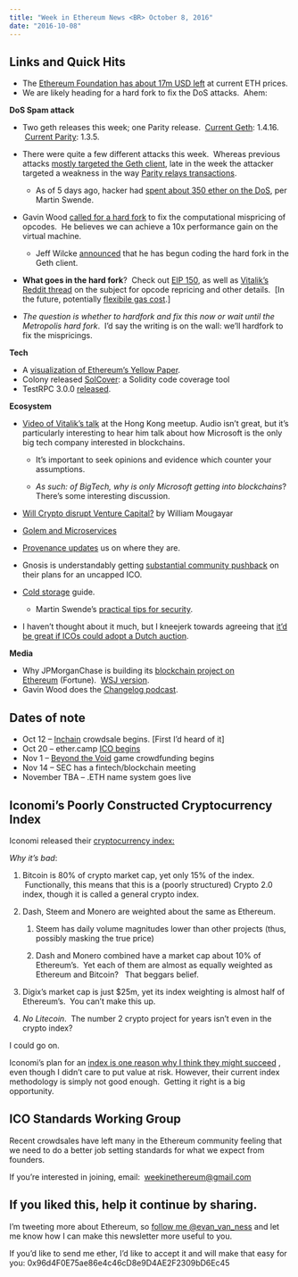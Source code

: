 ```yaml
---
title: "Week in Ethereum News <BR> October 8, 2016"
date: "2016-10-08"
---
```


## Links and Quick Hits  

- The [Ethereum Foundation has about 17m USD left](https://t.umblr.com/redirect?z=https%3A%2F%2Fwww.reddit.com%2Fr%2Fethereum%2Fcomments%2F56ev84%2Fquestions_about_the_ethereum_foundation%2Fd8ixscy%3Fcontext%3D3&t=YzJjZTVjYThhZTY2YWM5ODM3ZWMzODJmODIyYzFlNTg0NmEzMjM4NCxTSklMQUdDNQ%3D%3D&b=t%3AQ8svKXOQOFn4j1wJ-IeWRA&p=https%3A%2F%2Fwww.weekinethereum.com%2Fpost%2F155177376713%2Foctober-8-2016&m=0) at current ETH prices.
- We are likely heading for a hard fork to fix the DoS attacks.  Ahem:

**DoS Spam attack**

- Two geth releases this week; one Parity release.  [Current Geth](https://t.umblr.com/redirect?z=https%3A%2F%2Fgithub.com%2Fethereum%2Fgo-ethereum%2Freleases%2Ftag%2Fv1.4.16&t=ODY3YmQyNmE5OTA1NGVhMTAyMTE4NzY0M2QyNzBlZDhkYTYwMWM0OSxTSklMQUdDNQ%3D%3D&b=t%3AQ8svKXOQOFn4j1wJ-IeWRA&p=https%3A%2F%2Fwww.weekinethereum.com%2Fpost%2F155177376713%2Foctober-8-2016&m=0): 1.4.16.  [Current Parity](https://t.umblr.com/redirect?z=https%3A%2F%2Fgithub.com%2Fethcore%2Fparity%2Freleases%2Ftag%2Fv1.3.5&t=ZWZmNzVjNTQ5OGY3NmE3NjNlN2U3YjRlYmUxMmZhYTY0OWU0NTJhYyxTSklMQUdDNQ%3D%3D&b=t%3AQ8svKXOQOFn4j1wJ-IeWRA&p=https%3A%2F%2Fwww.weekinethereum.com%2Fpost%2F155177376713%2Foctober-8-2016&m=0): 1.3.5.
- There were quite a few different attacks this week.  Whereas previous attacks [mostly targeted the Geth client](https://t.umblr.com/redirect?z=https%3A%2F%2Fwww.reddit.com%2Fr%2Fethereum%2Fcomments%2F55s085%2Fgeth_nodes_under_attack_again_we_are_actively%2F&t=YTBjZTA4NDNkZGE5ZGY4MTAyMzU2YzBjZTY5N2Q0MDNlYzVhMzIxZSxTSklMQUdDNQ%3D%3D&b=t%3AQ8svKXOQOFn4j1wJ-IeWRA&p=https%3A%2F%2Fwww.weekinethereum.com%2Fpost%2F155177376713%2Foctober-8-2016&m=0), late in the week the attacker targeted a weakness in the way [Parity relays transactions](https://t.umblr.com/redirect?z=https%3A%2F%2Fwww.reddit.com%2Fr%2Fethereum%2Fcomments%2F56f92s%2Ftodays_blockchain_issues_and_parity_fix%2F&t=NGZhY2ZkNmMxOTIwNTMzZDY2YzQ0ZTVmNzhjYjAxNjI5MWM1NTY2NyxTSklMQUdDNQ%3D%3D&b=t%3AQ8svKXOQOFn4j1wJ-IeWRA&p=https%3A%2F%2Fwww.weekinethereum.com%2Fpost%2F155177376713%2Foctober-8-2016&m=0).
    - As of 5 days ago, hacker had [spent about 350 ether on the DoS](https://t.umblr.com/redirect?z=https%3A%2F%2Fwww.reddit.com%2Fr%2Fethereum%2Fcomments%2F55m90t%2Fmore_serious_attack_involving_sload_instruction%2Fd8c7dq3%3Fcontext%3D3&t=ZGRlNGY5ZDFlNWZmNjY3OWU0Y2RiM2FiZDQ2OWM0ZTAxNjQ3YWQ3NCxTSklMQUdDNQ%3D%3D&b=t%3AQ8svKXOQOFn4j1wJ-IeWRA&p=https%3A%2F%2Fwww.weekinethereum.com%2Fpost%2F155177376713%2Foctober-8-2016&m=0), per Martin Swende.  
        
- Gavin Wood [called for a hard fork](https://t.umblr.com/redirect?z=https%3A%2F%2Fblog.ethcore.io%2Fonwards%2F&t=MDRhYjM5ODM2YWNjMzJmNTcyZTk4ZDk1YWQ0OTFkZTQ4NWVlMjQ0YixTSklMQUdDNQ%3D%3D&b=t%3AQ8svKXOQOFn4j1wJ-IeWRA&p=https%3A%2F%2Fwww.weekinethereum.com%2Fpost%2F155177376713%2Foctober-8-2016&m=0) to fix the computational mispricing of opcodes.  He believes we can achieve a 10x performance gain on the virtual machine.
    - Jeff Wilcke [announced](https://twitter.com/jeffehh/status/784318008592183298) that he has begun coding the hard fork in the Geth client.  
        
- **What goes in the hard fork**?  Check out [EIP 150](https://t.umblr.com/redirect?z=https%3A%2F%2Fgithub.com%2Fethereum%2FEIPs%2Fissues%2F150&t=MzhkNWRkZTNhZWNkYTk1ODYwMDQ5ZjdjYTRlMDY0OTJhOTk0MTY5YSxTSklMQUdDNQ%3D%3D&b=t%3AQ8svKXOQOFn4j1wJ-IeWRA&p=https%3A%2F%2Fwww.weekinethereum.com%2Fpost%2F155177376713%2Foctober-8-2016&m=0), as well as [Vitalik’s Reddit thread](https://t.umblr.com/redirect?z=https%3A%2F%2Fwww.reddit.com%2Fr%2Fethereum%2Fcomments%2F56f6we%2Fexplaining_eip_150%2F&t=MjI2ZTBiMDFmYWVkNWE0NDZkOTAzYTZhZDY2ODE2ZTkwMTFiZTM0MSxTSklMQUdDNQ%3D%3D&b=t%3AQ8svKXOQOFn4j1wJ-IeWRA&p=https%3A%2F%2Fwww.weekinethereum.com%2Fpost%2F155177376713%2Foctober-8-2016&m=0) on the subject for opcode repricing and other details.  \[In the future, potentially [flexibile gas cost](https://t.umblr.com/redirect?z=https%3A%2F%2Fwww.reddit.com%2Fr%2Fethereum%2Fcomments%2F56f6we%2Fexplaining_eip_150%2Fd8ittar&t=YTljMGI2NGI2YWRiNzMwMGRlNWIxOTUyZjI5NTA3ZTFiNThhYzIwNSxTSklMQUdDNQ%3D%3D&b=t%3AQ8svKXOQOFn4j1wJ-IeWRA&p=https%3A%2F%2Fwww.weekinethereum.com%2Fpost%2F155177376713%2Foctober-8-2016&m=0).\]
- _The question is whether to hardfork and fix this now or wait until the Metropolis hard fork_.  I’d say the writing is on the wall: we’ll hardfork to fix the mispricings.

**Tech**

- A [visualization of Ethereum’s Yellow Paper](https://t.umblr.com/redirect?z=https%3A%2F%2Fwww.reddit.com%2Fr%2Fethereum%2Fcomments%2F560h6s%2Fif_you_find_the_yellow_paper_hard_to_read_this%2F&t=YzFjYmE1ZTZiYmZjZjg0NDNlNjk3ZTg0Y2YxMmIyZWY1M2JlOTVmNyxTSklMQUdDNQ%3D%3D&b=t%3AQ8svKXOQOFn4j1wJ-IeWRA&p=https%3A%2F%2Fwww.weekinethereum.com%2Fpost%2F155177376713%2Foctober-8-2016&m=0).
- Colony released [SolCover](https://t.umblr.com/redirect?z=https%3A%2F%2Fblog.colony.io%2Fcode-coverage-for-solidity-eecfa88668c2%23.vin7ljgxv&t=ZGZhNzUyYzhiZGM0ZTU5Njc1Y2I1MTVjOWQ0YzBiN2MzYzQ2OThkYixTSklMQUdDNQ%3D%3D&b=t%3AQ8svKXOQOFn4j1wJ-IeWRA&p=https%3A%2F%2Fwww.weekinethereum.com%2Fpost%2F155177376713%2Foctober-8-2016&m=0): a Solidity code coverage tool
- TestRPC 3.0.0 [released](https://t.umblr.com/redirect?z=https%3A%2F%2Fgithub.com%2Fethereumjs%2Ftestrpc%2Freleases%2Ftag%2Fv3.0.0&t=ZTFjODJiNzNiZjc2MzE5MTRlYzU4YTgzYTM0ZTBmZGIyZGY3NDdiYixTSklMQUdDNQ%3D%3D&b=t%3AQ8svKXOQOFn4j1wJ-IeWRA&p=https%3A%2F%2Fwww.weekinethereum.com%2Fpost%2F155177376713%2Foctober-8-2016&m=0).

**Ecosystem**

- [Video of Vitalik’s talk](https://t.umblr.com/redirect?z=https%3A%2F%2Fwww.youtube.com%2Fwatch%3Fv%3DT4L3srqDUgE&t=NDMwN2NhNGUxOTMzNmYwZTM1NTM3ZDhkODQ0YzNhMjYzMzk4N2QyYyxTSklMQUdDNQ%3D%3D&b=t%3AQ8svKXOQOFn4j1wJ-IeWRA&p=https%3A%2F%2Fwww.weekinethereum.com%2Fpost%2F155177376713%2Foctober-8-2016&m=0) at the Hong Kong meetup. Audio isn’t great, but it’s particularly interesting to hear him talk about how Microsoft is the only big tech company interested in blockchains.
    - It’s important to seek opinions and evidence which counter your assumptions.  
        
    - _As such: of BigTech, why is only Microsoft getting into blockchains_? There’s some interesting discussion.  
        
- [Will Crypto disrupt Venture Capital?](https://t.umblr.com/redirect?z=http%3A%2F%2Fstartupmanagement.org%2F2016%2F10%2F06%2Fhow-cryptocurrencies-and-blockchain-based-startups-are-turning-the-traditional-venture-capital-model-on-its-head%2F&t=ZmNhMTIyNGRhOWQ4YmFkNzA5NjkzZjQ4ZDAwMDI3ZWJhZGEyZjRjNyxTSklMQUdDNQ%3D%3D&b=t%3AQ8svKXOQOFn4j1wJ-IeWRA&p=https%3A%2F%2Fwww.weekinethereum.com%2Fpost%2F155177376713%2Foctober-8-2016&m=0) by William Mougayar
- [Golem and Microservices](https://t.umblr.com/redirect?z=https%3A%2F%2Fblog.golemproject.net%2Fgolem-microservices-%25EF%25B8%258F-part-1-1f1ef7b9af29&t=NTgwOTZlMzA1YWMyYzU2NWI5Mzc0MmRiN2Y4MDg0Yjc0YjllOGI1ZCxTSklMQUdDNQ%3D%3D&b=t%3AQ8svKXOQOFn4j1wJ-IeWRA&p=https%3A%2F%2Fwww.weekinethereum.com%2Fpost%2F155177376713%2Foctober-8-2016&m=0)
- [Provenance updates](https://t.umblr.com/redirect?z=https%3A%2F%2Fwww.provenance.org%2Fnews%2Ftechnology%2Fprovenance-blockchain-update-devcon2%2F&t=MmRkZDA2ZDg3M2ExYzFmNjhmZTU4MTRiMTJiMjFiOTg1Y2Y0NjU4YixTSklMQUdDNQ%3D%3D&b=t%3AQ8svKXOQOFn4j1wJ-IeWRA&p=https%3A%2F%2Fwww.weekinethereum.com%2Fpost%2F155177376713%2Foctober-8-2016&m=0) us on where they are.
- Gnosis is understandably getting [substantial community pushback](https://t.umblr.com/redirect?z=https%3A%2F%2Fwww.reddit.com%2Fr%2Fethereum%2Fcomments%2F55qxr2%2Fgnosis_crowdsale_will_be_uncapped_thoughts%2F&t=YzAxMzY2MGI2ZWI0ZDE0OTExODIyYmFjOTk2NTM3YmZjNWI0N2U3NCxTSklMQUdDNQ%3D%3D&b=t%3AQ8svKXOQOFn4j1wJ-IeWRA&p=https%3A%2F%2Fwww.weekinethereum.com%2Fpost%2F155177376713%2Foctober-8-2016&m=0) on their plans for an uncapped ICO.
- [Cold storage](https://t.umblr.com/redirect?z=https%3A%2F%2Fwww.reddit.com%2Fr%2Fethereum%2Fcomments%2F55k8w2%2Fcold_storage_for_dummies_does_a_simple_guide_exist%2F&t=YjVkOTJiMWVhYTI5ZjFlNjQ2NDVhMDVmN2FjNDU5Zjk0ZTI2ZDVlZixTSklMQUdDNQ%3D%3D&b=t%3AQ8svKXOQOFn4j1wJ-IeWRA&p=https%3A%2F%2Fwww.weekinethereum.com%2Fpost%2F155177376713%2Foctober-8-2016&m=0) guide.
    - Martin Swende’s [practical tips for security](https://t.umblr.com/redirect?z=https%3A%2F%2Fwww.reddit.com%2Fr%2Fethereum%2Fcomments%2F556frk%2Fits_time_to_get_real_stop_relying_on_third%2Fd881drv%3Fcontext%3D3&t=MDRlOWI4NTBkNDhmM2Y1Njg3YWYxMzczNDdlNTVkNWFhNTQ0OTk3NCxTSklMQUdDNQ%3D%3D&b=t%3AQ8svKXOQOFn4j1wJ-IeWRA&p=https%3A%2F%2Fwww.weekinethereum.com%2Fpost%2F155177376713%2Foctober-8-2016&m=0).  
        
- I haven’t thought about it much, but I kneejerk towards agreeing that [it’d be great if ICOs could adopt a Dutch auction](https://t.umblr.com/redirect?z=https%3A%2F%2Fwww.reddit.com%2Fr%2Fethereum%2Fcomments%2F54k11w%2Ffirst_blood_the_power_hour_gate_why_did_first%2Fd82k2f6%3Fcontext%3D3&t=Njk1M2ExZTEyNDc4NjI1MTIzNjViMGExNmI3NjhjMDBhYjhiNjgyOSxTSklMQUdDNQ%3D%3D&b=t%3AQ8svKXOQOFn4j1wJ-IeWRA&p=https%3A%2F%2Fwww.weekinethereum.com%2Fpost%2F155177376713%2Foctober-8-2016&m=0).

**Media**

- Why JPMorganChase is building its [blockchain project on Ethereum](https://t.umblr.com/redirect?z=http%3A%2F%2Ffortune.com%2F2016%2F10%2F04%2Fjp-morgan-chase-blockchain-ethereum-quorum%2F&t=MmMwNWE2MTc1YzA0YWE3YTljMTZjNDk2ZDBhOTJjNjcwYWUxYTU3OCxTSklMQUdDNQ%3D%3D&b=t%3AQ8svKXOQOFn4j1wJ-IeWRA&p=https%3A%2F%2Fwww.weekinethereum.com%2Fpost%2F155177376713%2Foctober-8-2016&m=0) (Fortune).  [WSJ version](https://t.umblr.com/redirect?z=http%3A%2F%2Fwww.wsj.com%2Farticles%2Fj-p-morgan-has-a-new-twist-on-blockchain-1475537138&t=MmQ5NTA4YTI3MTMzYmFlNDMzZjlhM2FkMjJhZTdkYmFkNjI5NTU0MCxTSklMQUdDNQ%3D%3D&b=t%3AQ8svKXOQOFn4j1wJ-IeWRA&p=https%3A%2F%2Fwww.weekinethereum.com%2Fpost%2F155177376713%2Foctober-8-2016&m=0).
- Gavin Wood does the [Changelog podcast](https://t.umblr.com/redirect?z=https%3A%2F%2Fchangelog.com%2F222%2F&t=NDVkMDQ1NzJiY2JjMWUyNDk3MDVmNWRiNTE1NmU0MzFlM2JmNGVmMixTSklMQUdDNQ%3D%3D&b=t%3AQ8svKXOQOFn4j1wJ-IeWRA&p=https%3A%2F%2Fwww.weekinethereum.com%2Fpost%2F155177376713%2Foctober-8-2016&m=0).

## Dates of note  

- Oct 12 – [Inchain](https://t.umblr.com/redirect?z=http%3A%2F%2Fico.inchain.io&t=ZmNjNTJiZDU1MmZjOTI2ZGQ4MTg5MDcxYmQwYWFjN2I1OTZmYzAwZixTSklMQUdDNQ%3D%3D&b=t%3AQ8svKXOQOFn4j1wJ-IeWRA&p=https%3A%2F%2Fwww.weekinethereum.com%2Fpost%2F155177376713%2Foctober-8-2016&m=0) crowdsale begins. \[First I’d heard of it\]
- Oct 20 – ether.camp [ICO begins](https://t.umblr.com/redirect?z=https%3A%2F%2Fforum.ether.camp%2Fc%2FHackerGold&t=YzhhNzJjNWQzNzM4Yjk4YzM5ZTY5N2U2MGUxY2I4ZmMwNmZmZTMwNyxTSklMQUdDNQ%3D%3D&b=t%3AQ8svKXOQOFn4j1wJ-IeWRA&p=https%3A%2F%2Fwww.weekinethereum.com%2Fpost%2F155177376713%2Foctober-8-2016&m=0)
- Nov 1 – [Beyond the Void](https://t.umblr.com/redirect?z=http%3A%2F%2Fbeyond-the-void.net%2F&t=MjQzNWY0MTcxZTE2OGM4ZWEwZWIwMTI5ZDNiMjJkMWE0Y2NlM2IxNixTSklMQUdDNQ%3D%3D&b=t%3AQ8svKXOQOFn4j1wJ-IeWRA&p=https%3A%2F%2Fwww.weekinethereum.com%2Fpost%2F155177376713%2Foctober-8-2016&m=0) game crowdfunding begins
- Nov 14 – SEC has a fintech/blockchain meeting
- November TBA – .ETH name system goes live

## Iconomi’s Poorly Constructed Cryptocurrency Index  

Iconomi released their [cryptocurrency index:](https://t.umblr.com/redirect?z=https%3A%2F%2Ficnx.iconomi.net%2F&t=NjlhODhhZDM5MmVhNDUwMjY3ZWIwMmRiMmNhYTY1N2VkNGY2OWUyMixTSklMQUdDNQ%3D%3D&b=t%3AQ8svKXOQOFn4j1wJ-IeWRA&p=https%3A%2F%2Fwww.weekinethereum.com%2Fpost%2F155177376713%2Foctober-8-2016&m=0)

_Why it’s bad_:

1. Bitcoin is 80% of crypto market cap, yet only 15% of the index.  Functionally, this means that this is a (poorly structured) Crypto 2.0 index, though it is called a general crypto index.
2. Dash, Steem and Monero are weighted about the same as Ethereum.
    1. Steem has daily volume magnitudes lower than other projects (thus, possibly masking the true price)  
        
    2. Dash and Monero combined have a market cap about 10% of Ethereum’s.  Yet each of them are almost as equally weighted as Ethereum and Bitcoin?   That beggars belief.  
        
3. Digix’s market cap is just $25m, yet its index weighting is almost half of Ethereum’s.  You can’t make this up.
4. _No Litecoin_.  The number 2 crypto project for years isn’t even in the crypto index?

I could go on.

Iconomi’s plan for an [index is one reason why I think they might succeed](https://t.umblr.com/redirect?z=http%3A%2F%2Fwww.evanvanness.com%2Fpost%2F150900730446%2Fwhats-happening-in-ethereum-issue-3&t=N2JkMTAwOThlNzRlYzI5NTRiYjJkZjNhZmE5ZDY5ZjU5YWU5ZmNkOSxTSklMQUdDNQ%3D%3D&b=t%3AQ8svKXOQOFn4j1wJ-IeWRA&p=https%3A%2F%2Fwww.weekinethereum.com%2Fpost%2F155177376713%2Foctober-8-2016&m=0) , even though I didn’t care to put value at risk. However, their current index methodology is simply not good enough.  Getting it right is a big opportunity.  

## ICO Standards Working Group

Recent crowdsales have left many in the Ethereum community feeling that we need to do a better job setting standards for what we expect from founders.

If you’re interested in joining, email:  weekinethereum@gmail.com

## If you liked this, help it continue by sharing.

I’m tweeting more about Ethereum, so [follow me @evan\_van\_ness](https://twitter.com/evan_van_ness) and let me know how I can make this newsletter more useful to you.

If you’d like to send me ether, I’d like to accept it and will make that easy for you: 0x96d4F0E75ae86e4c46cD8e9D4AE2F2309bD6Ec45
